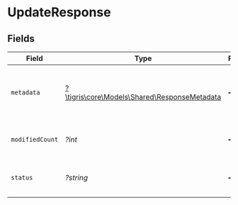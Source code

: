 # UpdateResponse


## Fields

| Field                                                                                   | Type                                                                                    | Required                                                                                | Description                                                                             |
| --------------------------------------------------------------------------------------- | --------------------------------------------------------------------------------------- | --------------------------------------------------------------------------------------- | --------------------------------------------------------------------------------------- |
| `metadata`                                                                              | [?\tigris\core\Models\Shared\ResponseMetadata](../../models/shared/ResponseMetadata.md) | :heavy_minus_sign:                                                                      | Has metadata related to the documents stored.                                           |
| `modifiedCount`                                                                         | *?int*                                                                                  | :heavy_minus_sign:                                                                      | Returns the number of documents modified.                                               |
| `status`                                                                                | *?string*                                                                               | :heavy_minus_sign:                                                                      | an enum with value set as "updated".                                                    |